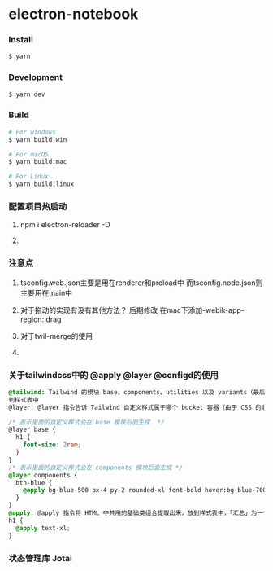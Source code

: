 # electron-notebook

### Install

```bash
$ yarn
```

### Development

```bash
$ yarn dev
```

### Build

```bash
# For windows
$ yarn build:win

# For macOS
$ yarn build:mac

# For Linux
$ yarn build:linux

```

### 配置项目热启动

1. npm i electron-reloader -D

2.

### 注意点

1. tsconfig.web.json主要是用在renderer和proload中 而tsconfig.node.json则主要用在main中

2. 对于拖动的实现有没有其他方法？ 后期修改
   在mac下添加-webik-app-region: drag

3. 对于twil-merge的使用

4.

### 关于tailwindcss中的 @apply @layer @configd的使用

```css
@tailwind: Tailwind 的模块 base、components、utilities 以及 variants（最后一个模块会默认最后导入）分别导入（因为 CSS 的顺序很重要）
到样式表中
@layer: @layer 指令告诉 Tailwind 自定义样式属于哪个 bucket 容器（由于 CSS 的顺序很重要），其中的自定义样式就会生成在相应的「容器」中，这里的容器一般指前面的三个 Tailwind 模块 base、components、utilities 它们依次编译生成到样式表中

/* 表示里面的自定义样式会在 base 模块后面生成  */
@layer base {
  h1 {
    font-size: 2rem;
  }
}
/* 表示里面的自定义样式会在 components 模块后面生成 */
@layer components {
  btn-blue {
    @apply bg-blue-500 px-4 py-2 rounded-xl font-bold hover:bg-blue-700;
  }
}
@apply: @apply 指令将 HTML 中共用的基础类组合提取出来，放到样式表中，「汇总」为一个新的类，然后在 HTML 元素就可以只写这个类名实现相同的效果
h1 {
  @apply text-xl;
}
```

### 状态管理库 Jotai


